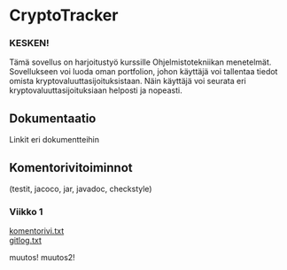 # CryptoTracker

### KESKEN!

Tämä sovellus on harjoitustyö kurssille Ohjelmistotekniikan menetelmät. Sovellukseen voi luoda oman portfolion, johon käyttäjä voi tallentaa tiedot omista kryptovaluuttasijoituksistaan. Näin käyttäjä voi seurata eri kryptovaluuttasijoituksiaan helposti ja nopeasti.

## Dokumentaatio

Linkit eri dokumentteihin

## Komentorivitoiminnot

(testit, jacoco, jar, javadoc, checkstyle)

### Viikko 1

[komentorivi.txt](https://github.com/nakkekakke/otm-harjoitustyo/blob/master/laskarit/viikko1/komentorivi.txt)<br>
[gitlog.txt](https://github.com/nakkekakke/otm-harjoitustyo/blob/master/laskarit/viikko1/gitlog.txt)

muutos! muutos2!
